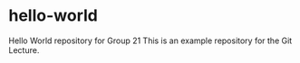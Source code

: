 # hello-world
Hello World repository for Group 21
This is an example repository for the Git Lecture.